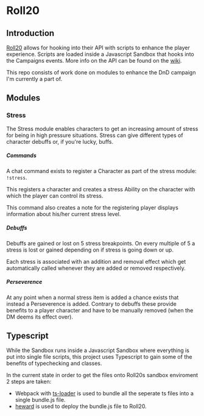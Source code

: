 # Roll20

## Introduction

[Roll20](https://www.roll20.net) allows for hooking into their API with scripts to enhance the player experience. Scripts are loaded inside a Javascript Sandbox that hooks into the Campaigns events. More info on the API can be found on the [wiki](https://wiki.roll20.net/API:Introduction).

This repo consists of work done on modules to enhance the DnD campaign I'm currently a part of.

## Modules

### Stress

The Stress module enables characters to get an increasing amount of stress for being in high pressure situations. Stress can give different types of character debuffs or, if you're lucky, buffs.

##### Commands

A chat command exists to register a Character as part of the stress module: `!stress`.

This registers a character and creates a stress Ability on the character with which the player can control its stress.

This command also creates a note for the registering player displays information about his/her current stress level.

##### Debuffs

Debuffs are gained or lost on 5 stress breakpoints. On every multiple of 5 a stress is lost or gained depending on if stress is going down or up.

Each stress is associated with an addition and removal effect which get automatically called whenever they are added or removed respectively.

##### Perseverence

At any point when a normal stress item is added a chance exists that instead a Perseverence is added. Contrary to debuffs these provide benefits to a player character and have to be manually removed (when the DM deems its effect over).

## Typescript

While the Sandbox runs inside a Javascript Sandbox where everything is put into single file scripts, this project uses Typescript to gain some of the benefits of typechecking and classes.

In the current state in order to get the files onto Roll20s sandbox enviroment 2 steps are taken:

* Webpack with [ts-loader](https://github.com/TypeStrong/ts-loader) is used to bundle all the seperate ts files into a single bundle.js file.
* [heward](https://github.com/primarilysnark/heward) is used to deploy the bundle.js file to Roll20.
